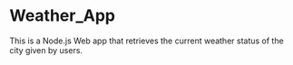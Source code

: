 # Weather_App

This is a Node.js Web app that retrieves the current weather status of the city given by users.
